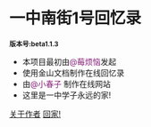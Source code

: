 
# **一中南街1号回忆录**
 <small>**版本号:beta1.1.3**</small>

- 本项目最初由<font color= #871F78>@莓烦恼</font>发起
- 使用金山文档制作在线回忆录
- 由<font color= #871F78>@小春子</font> 制作在线网站
- 这里是一中学子永远的家!

[关于作者](https://www.springing.top)
[回家!](#一中南街1号回忆录)